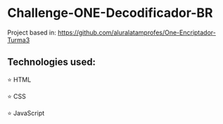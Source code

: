 # Challenge-ONE-Decodificador-BR  

Project based in: https://github.com/aluralatamprofes/One-Encriptador-Turma3

## Technologies used:
 
<p> ⭐ HTML </p>
<p> ⭐ CSS  </p>
<p> ⭐ JavaScript </p>
